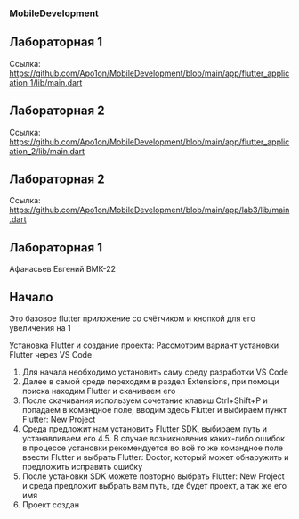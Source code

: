 ### MobileDevelopment

## Лабораторная 1
Ссылка: https://github.com/Apo1on/MobileDevelopment/blob/main/app/flutter_application_1/lib/main.dart

## Лабораторная 2
Ссылка: https://github.com/Apo1on/MobileDevelopment/blob/main/app/flutter_application_2/lib/main.dart

## Лабораторная 2
Ссылка: https://github.com/Apo1on/MobileDevelopment/blob/main/app/lab3/lib/main.dart


## Лабораторная 1
Афанасьев Евгений ВМК-22

## Начало
Это базовое flutter приложение со счётчиком и кнопкой для его увеличения на 1

Установка Flutter и создание проекта: Рассмотрим вариант установки Flutter через VS Code 
1. Для начала необходимо установить саму среду разработки VS Code 
2. Далее в самой среде переходим в раздел Extensions, при помощи поиска находим Flutter и скачиваем его 
3. После скачивания используем сочетание клавиш Ctrl+Shift+P и попадаем в командное поле, вводим здесь Flutter и выбираем пункт Flutter: New Project
4. Среда предложит нам установить Flutter SDK, выбираем путь и устанавливаем его 
    4.5. В случае возникновения каких-либо ошибок в процессе установки рекомендуется во всё то же командное поле ввести Flutter и выбрать Flutter: Doctor, который может обнаружить и предложить исправить ошибку 
5. После установки SDK можете повторно выбрать Flutter: New Project и среда предложит выбрать вам путь, где будет проект, а так же его имя 
6. Проект создан



